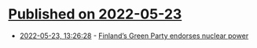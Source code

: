 # [Published on 2022-05-23](index.md)

* [2022-05-23, 13:26:28](https://news.ycombinator.com/item?id=31478728) - [Finland’s Green Party endorses nuclear power](https://allianceforscience.cornell.edu/blog/2022/05/finland-green-party-nuclear/)
